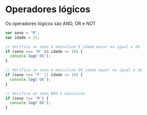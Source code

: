 # Operadores lógicos

Os operadores lógicos são AND, OR e NOT

```javascript
var sexo = 'M';
var idade = 23;

// Verifica se sexo é masculino E idade maior ou igual a 18
if (sexo === 'M' && idade >= 18) {
  console.log('OK');
}

// Verifica se sexo é masculino OU idade maior ou igual a 18
if (sexo === 'F' || idade >= 18) {
  console.log('OK');
}

// Verifica se sexo NÃO é masculino
if (sexo !== 'M') {
  console.log('OK');
}
```
